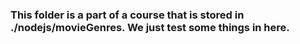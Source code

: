 ### This folder is a part of a course that is stored in ./nodejs/movieGenres. We just test some things in here. 